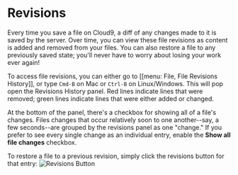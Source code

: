 # Revisions

<!-- video -->

Every time you save a file on Cloud9, a diff of any changes made to it is saved by the server. Over time, you can view these file revisions as content is added and removed from your files. You can also restore a file to any previously saved state; you'll never have to worry about losing your work ever again!

To access file revisions, you can either go to [[menu: File, File Revisions History]], or type `Cmd-B` on Mac or `Ctrl-B` on Linux/Windows. This will pop open the Revisions History panel. Red lines indicate lines that were removed; green lines indicate lines that were either added or changed.

At the bottom of the panel, there's a checkbox for showing all of a file's changes. Files changes that occur relatively soon to one another--say, a few seconds--are grouped by the revisions panel as one "change." If you prefer to see every single change as an individual entry, enable the **Show all file changes** checkbox.

To restore a file to a previous revision, simply click the revisions button for that entry: ![Revisions Button](./icons/revisions_button.png)